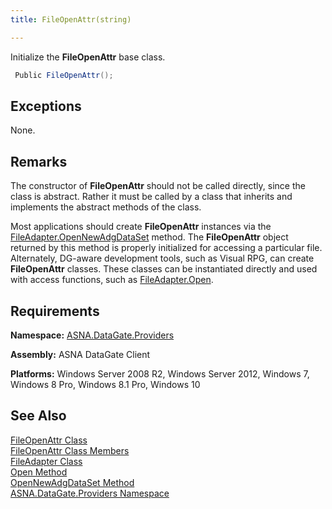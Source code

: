 ```yaml
---
title: FileOpenAttr(string)

---
```


Initialize the **FileOpenAttr** base class.

```cs
 Public FileOpenAttr();
```

## Exceptions

None.
## Remarks

The constructor of **FileOpenAttr** should not be called directly, since the class is abstract. Rather it must be called by a class that inherits and implements the abstract methods of the class.

Most applications should create **FileOpenAttr** instances via the [ FileAdapter.OpenNewAdgDataSet](file-adapter-class-open-new-adg-dataset-method.html) method. The **FileOpenAttr** object returned by this method is properly initialized for accessing a particular file. Alternately, DG-aware development tools, such as Visual RPG, can create **FileOpenAttr** classes. These classes can be instantiated directly and used with access functions, such as [ FileAdapter.Open](file-adapter-class-open-method.html).
## Requirements

**Namespace:** [ ASNA.DataGate.Providers](datagate-providers-namespace.html) 

**Assembly:** ASNA DataGate Client

**Platforms:** Windows Server 2008 R2, Windows Server 2012, Windows 7, Windows 8 Pro, Windows 8.1 Pro, Windows 10
## See Also


[FileOpenAttr Class](adg-dataset-class.html)
      <br />
[FileOpenAttr Class Members](adg-dataset-members.html)
      <br />
[FileAdapter Class](file-adapter-class.html)
      <br />
[Open Method](file-adapter-class-open-method.html)
      <br />
[OpenNewAdgDataSet Method](file-adapter-class-open-new-adg-dataset-method.html)
      <br />
[ASNA.DataGate.Providers Namespace](datagate-providers-namespace.html)

